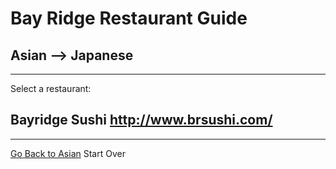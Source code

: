 # Bay Ridge Restaurant Guide
## Asian --> Japanese
---
Select a restaurant:
## Bayridge Sushi http://www.brsushi.com/
---
[Go Back to Asian](../asian.md)
Start Over
